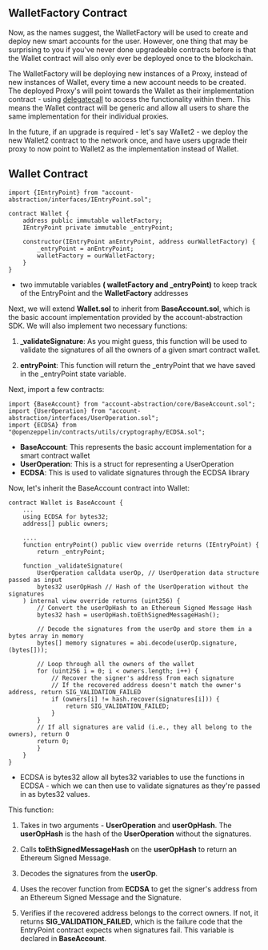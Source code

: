## WalletFactory Contract

Now, as the names suggest, the WalletFactory will be used to create and deploy new smart accounts for the user. However, one thing that may be surprising to you if you've never done upgradeable contracts before is that the Wallet contract will also only ever be deployed once to the blockchain.

The WalletFactory will be deploying new instances of a Proxy, instead of new instances of Wallet, every time a new account needs to be created. The deployed Proxy's will point towards the Wallet as their implementation contract - using [delegatecall](https://solidity-by-example.org/delegatecall/) to access the functionality within them. This means the Wallet contract will be generic and allow all users to share the same implementation for their individual proxies.

In the future, if an upgrade is required - let's say Wallet2 - we deploy the new Wallet2 contract to the network once, and have users upgrade their proxy to now point to Wallet2 as the implementation instead of Wallet.

## Wallet Contract
```
import {IEntryPoint} from "account-abstraction/interfaces/IEntryPoint.sol";

contract Wallet {
    address public immutable walletFactory;
    IEntryPoint private immutable _entryPoint;

    constructor(IEntryPoint anEntryPoint, address ourWalletFactory) {
        _entryPoint = anEntryPoint;
        walletFactory = ourWalletFactory;
    }
}
```

- two immutable variables **( walletFactory and _entryPoint)** to keep track of the EntryPoint and the **WalletFactory** addresses

Next, we will extend **Wallet.sol** to inherit from **BaseAccount.sol**, which is the basic account implementation provided by the account-abstraction SDK. We will also implement two necessary functions:

1)  **_validateSignature**: As you might guess, this function will be used to validate the signatures of all the owners of a given smart contract wallet.

2)  **entryPoint**: This function will return the _entryPoint that we have saved in the _entryPoint state variable.

Next, import a few contracts:

```
import {BaseAccount} from "account-abstraction/core/BaseAccount.sol";
import {UserOperation} from "account-abstraction/interfaces/UserOperation.sol";
import {ECDSA} from "@openzeppelin/contracts/utils/cryptography/ECDSA.sol";
```

- **BaseAccount**: This represents the basic account implementation for a smart contract wallet
- **UserOperation**:  This is a struct for representing a UserOperation
- **ECDSA**: This is used to validate signatures through the ECDSA library

Now, let's inherit the BaseAccount contract into Wallet:

```
contract Wallet is BaseAccount {
    ...
    using ECDSA for bytes32;
    address[] public owners;

    ....
    function entryPoint() public view override returns (IEntryPoint) {
        return _entryPoint;

    function _validateSignature(
        UserOperation calldata userOp, // UserOperation data structure passed as input
        bytes32 userOpHash // Hash of the UserOperation without the signatures
    ) internal view override returns (uint256) {
        // Convert the userOpHash to an Ethereum Signed Message Hash
        bytes32 hash = userOpHash.toEthSignedMessageHash();

        // Decode the signatures from the userOp and store them in a bytes array in memory
        bytes[] memory signatures = abi.decode(userOp.signature, (bytes[]));

        // Loop through all the owners of the wallet
        for (uint256 i = 0; i < owners.length; i++) {
            // Recover the signer's address from each signature
            // If the recovered address doesn't match the owner's address, return SIG_VALIDATION_FAILED
            if (owners[i] != hash.recover(signatures[i])) {
                return SIG_VALIDATION_FAILED;
            }
        }
        // If all signatures are valid (i.e., they all belong to the owners), return 0
        return 0;
        }
    }
}
```

- ECDSA is bytes32 allow all bytes32 variables to use the functions in ECDSA - which we can then use to validate signatures as they're passed in as bytes32 values.

This function:

1. Takes in two arguments - **UserOperation** and **userOpHash**. The **userOpHash** is the hash of the **UserOperation** without the signatures.

2. Calls **toEthSignedMessageHash** on the **userOpHash** to return an Ethereum Signed Message.

3. Decodes the signatures from the **userOp**.

4. Uses the recover function from **ECDSA** to get the signer's address from an Ethereum Signed Message and the Signature.

5. Verifies if the recovered address belongs to the correct owners. If not, it returns **SIG_VALIDATION_FAILED**, which is the failure code that the EntryPoint contract expects when signatures fail. This variable is declared in **BaseAccount**.

